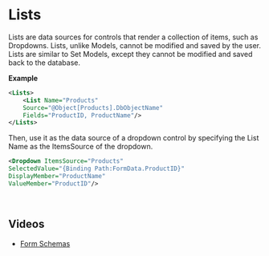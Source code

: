 
# Lists

Lists are data sources for controls that render a collection of items, such as Dropdowns. Lists, unlike Models, cannot be modified and saved by the user. Lists are similar to Set Models, except they cannot be modified and saved back to the database.

**Example**

```xml
<Lists>
    <List Name="Products"
    Source="@Object[Products].DbObjectName"
    Fields="ProductID, ProductName"/>
</Lists>
```

Then, use it as the data source of a dropdown control by specifying the List Name as the ItemsSource of the dropdown.

```xml
<Dropdown ItemsSource="Products"
SelectedValue="{Binding Path:FormData.ProductID}"
DisplayMember="ProductName"
ValueMember="ProductID"/>
```

<br/>

## Videos

- [Form Schemas](../../../../videos/formschemas.md)
